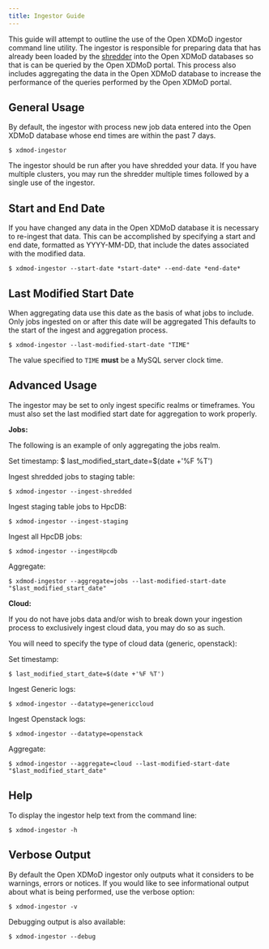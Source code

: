 ```yaml
---
title: Ingestor Guide
---
```


This guide will attempt to outline the use of the Open XDMoD ingestor
command line utility.  The ingestor is responsible for preparing data
that has already been loaded by the [shredder](shredder.html) into the
Open XDMoD databases so that is can be queried by the Open XDMoD portal.
This process also includes aggregating the data in the Open XDMoD
database to increase the performance of the queries performed by the
Open XDMoD portal.

General Usage
-------------

By default, the ingestor with process new job data entered into the
Open XDMoD database whose end times are within the past 7 days.

    $ xdmod-ingestor

The ingestor should be run after you have shredded your data.  If you
have multiple clusters, you may run the shredder multiple times followed
by a single use of the ingestor.

Start and End Date
------------------

If you have changed any data in the Open XDMoD database it is necessary
to re-ingest that data.  This can be accomplished by specifying a start
and end date, formatted as YYYY-MM-DD,  that include the dates
associated with the modified data.

    $ xdmod-ingestor --start-date *start-date* --end-date *end-date*


Last Modified Start Date
------------------

When aggregating data use this date as the basis of what jobs to include.
Only jobs ingested on or after this date will be aggregated
This defaults to the start of the ingest and aggregation process.

    $ xdmod-ingestor --last-modified-start-date "TIME"

The value specified to `TIME` **must** be a MySQL server clock time.

Advanced Usage 
---------------

The ingestor may be set to only ingest specific realms or timeframes.  You
must also set the last modified start date for aggregation to work properly.

**Jobs:**

The following is an example of only aggregating the jobs realm.

Set timestamp:
    $ last_modified_start_date=$(date +'%F %T')

Ingest shredded jobs to staging table:

    $ xdmod-ingestor --ingest-shredded

Ingest staging table jobs to HpcDB:

    $ xdmod-ingestor --ingest-staging

Ingest all HpcDB jobs:

    $ xdmod-ingestor --ingestHpcdb

Aggregate:

    $ xdmod-ingestor --aggregate=jobs --last-modified-start-date "$last_modified_start_date"

**Cloud:**

If you do not have jobs data and/or wish to break down your ingestion process to 
exclusively ingest cloud data, you may do so as such. 

You will need to specify the type of cloud data (generic, openstack):

Set timestamp:

    $ last_modified_start_date=$(date +'%F %T')

Ingest Generic logs:

    $ xdmod-ingestor --datatype=genericcloud

Ingest Openstack logs:

    $ xdmod-ingestor --datatype=openstack

Aggregate:

    $ xdmod-ingestor --aggregate=cloud --last-modified-start-date "$last_modified_start_date"

Help
----

To display the ingestor help text from the command line:

    $ xdmod-ingestor -h

Verbose Output
--------------

By default the Open XDMoD ingestor only outputs what it considers to be
warnings, errors or notices. If you would like to see informational
output about what is being performed, use the verbose option:

    $ xdmod-ingestor -v

Debugging output is also available:

    $ xdmod-ingestor --debug

